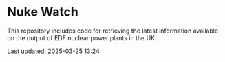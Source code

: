 # Nuke Watch

This repository includes code for retrieving the latest information available on the output of EDF nuclear power plants in the UK.

Last updated: 2025-03-25 13:24